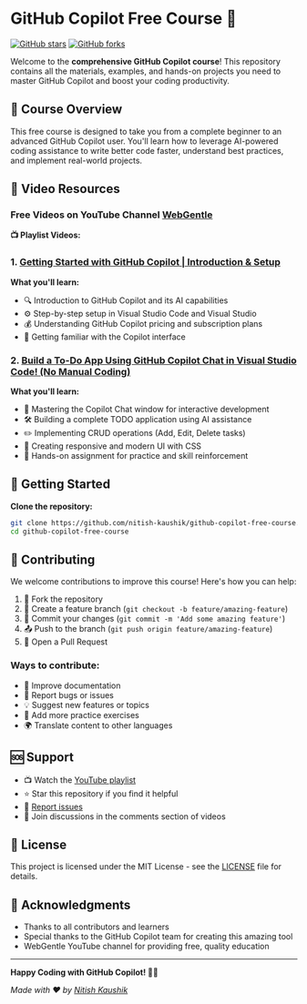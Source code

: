 # GitHub Copilot Free Course 🚀

[![GitHub stars](https://img.shields.io/github/stars/nitish-kaushik/github-copilot-free-course?style=social)](https://github.com/nitish-kaushik/github-copilot-free-course/stargazers)
[![GitHub forks](https://img.shields.io/github/forks/nitish-kaushik/github-copilot-free-course?style=social)](https://github.com/nitish-kaushik/github-copilot-free-course/network/members)

Welcome to the **comprehensive GitHub Copilot course**! This repository contains all the materials, examples, and hands-on projects you need to master GitHub Copilot and boost your coding productivity.


## 🎯 Course Overview

This free course is designed to take you from a complete beginner to an advanced GitHub Copilot user. You'll learn how to leverage AI-powered coding assistance to write better code faster, understand best practices, and implement real-world projects.


## 🎥 Video Resources

### Free Videos on YouTube Channel [WebGentle](https://www.youtube.com/watch?v=0iQ_THceaHE&list=PLaFzfwmPR7_KDsxXQgrme0YFvJa7Fb38x&ab_channel=WebGentle)

**📺 Playlist Videos:**

### 1. [Getting Started with GitHub Copilot | Introduction & Setup](https://www.youtube.com/watch?v=0iQ_THceaHE&list=PLaFzfwmPR7_KDsxXQgrme0YFvJa7Fb38x&ab_channel=WebGentle)

**What you'll learn:**
- 🔍 Introduction to GitHub Copilot and its AI capabilities
- ⚙️ Step-by-step setup in Visual Studio Code and Visual Studio
- 💰 Understanding GitHub Copilot pricing and subscription plans
- 🎯 Getting familiar with the Copilot interface

### 2. [Build a To-Do App Using GitHub Copilot Chat in Visual Studio Code! (No Manual Coding)](https://www.youtube.com/watch?v=TlxjdHhIP0k&list=PLaFzfwmPR7_KDsxXQgrme0YFvJa7Fb38x&index=2&ab_channel=WebGentle)

**What you'll learn:**
- 💬 Mastering the Copilot Chat window for interactive development
- 🛠️ Building a complete TODO application using AI assistance
- ✏️ Implementing CRUD operations (Add, Edit, Delete tasks)
- 🎨 Creating responsive and modern UI with CSS
- 📝 Hands-on assignment for practice and skill reinforcement


## 🏁 Getting Started

**Clone the repository:**
   ```bash
   git clone https://github.com/nitish-kaushik/github-copilot-free-course.git
   cd github-copilot-free-course
   ```

## 🤝 Contributing

We welcome contributions to improve this course! Here's how you can help:

1. 🍴 Fork the repository
2. 🌿 Create a feature branch (`git checkout -b feature/amazing-feature`)
3. 💾 Commit your changes (`git commit -m 'Add some amazing feature'`)
4. 📤 Push to the branch (`git push origin feature/amazing-feature`)
5. 🔄 Open a Pull Request

### Ways to contribute:
- 📝 Improve documentation
- 🐛 Report bugs or issues
- 💡 Suggest new features or topics
- 🎯 Add more practice exercises
- 🌍 Translate content to other languages

## 🆘 Support

- 📺 Watch the [YouTube playlist](https://www.youtube.com/watch?v=0iQ_THceaHE&list=PLaFzfwmPR7_KDsxXQgrme0YFvJa7Fb38x&ab_channel=WebGentle)
- ⭐ Star this repository if you find it helpful
- 🐛 [Report issues](https://github.com/nitish-kaushik/github-copilot-free-course/issues)
- 💬 Join discussions in the comments section of videos

## 📄 License

This project is licensed under the MIT License - see the [LICENSE](LICENSE) file for details.

## 🙏 Acknowledgments

- Thanks to all contributors and learners
- Special thanks to the GitHub Copilot team for creating this amazing tool
- WebGentle YouTube channel for providing free, quality education

---

**Happy Coding with GitHub Copilot! 🤖✨**

*Made with ❤️ by [Nitish Kaushik](https://github.com/nitish-kaushik)*
